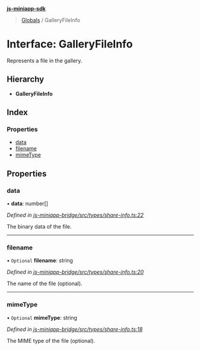 **[js-miniapp-sdk](../README.md)**

> [Globals](../README.md) / GalleryFileInfo

# Interface: GalleryFileInfo

Represents a file in the gallery.

## Hierarchy

* **GalleryFileInfo**

## Index

### Properties

* [data](galleryfileinfo.md#data)
* [filename](galleryfileinfo.md#filename)
* [mimeType](galleryfileinfo.md#mimetype)

## Properties

### data

•  **data**: number[]

*Defined in [js-miniapp-bridge/src/types/share-info.ts:22](https://github.com/rakutentech/js-miniapp/blob/acdf92c/js-miniapp-bridge/src/types/share-info.ts#L22)*

The binary data of the file.

___

### filename

• `Optional` **filename**: string

*Defined in [js-miniapp-bridge/src/types/share-info.ts:20](https://github.com/rakutentech/js-miniapp/blob/acdf92c/js-miniapp-bridge/src/types/share-info.ts#L20)*

The name of the file (optional).

___

### mimeType

• `Optional` **mimeType**: string

*Defined in [js-miniapp-bridge/src/types/share-info.ts:18](https://github.com/rakutentech/js-miniapp/blob/acdf92c/js-miniapp-bridge/src/types/share-info.ts#L18)*

The MIME type of the file (optional).
